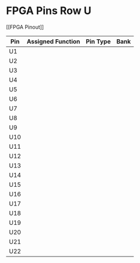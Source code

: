 # FPGA Pins Row U
[[FPGA Pinout]]

| Pin | Assigned Function | Pin Type | Bank |
| --- | ----------------- | -------- | ---- |
| U1  |                   |          |      |
| U2  |                   |          |      |
| U3  |                   |          |      |
| U4  |                   |          |      |
| U5  |                   |          |      |
| U6  |                   |          |      |
| U7  |                   |          |      |
| U8  |                   |          |      |
| U9  |                   |          |      |
| U10 |                   |          |      |
| U11 |                   |          |      |
| U12 |                   |          |      |
| U13 |                   |          |      |
| U14 |                   |          |      |
| U15 |                   |          |      |
| U16 |                   |          |      |
| U17 |                   |          |      |
| U18 |                   |          |      |
| U19 |                   |          |      |
| U20 |                   |          |      |
| U21 |                   |          |      |
| U22 |                   |          |      |
